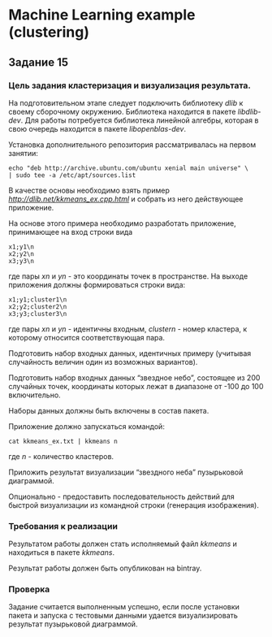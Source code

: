 # Machine Learning example (clustering)
## Задание 15
### Цель задания кластеризация и визуализация результата.
На подготовительном этапе следует подключить библиотеку *dlib*
к своему сборочному окружению. Библиотека находится в пакете
*libdlib-dev*. Для работы потребуется библиотека линейной алгебры, которая в свою очередь
находится в пакете *libopenblas-dev*.

Установка дополнительного репозитория рассматривалась на первом
занятии:

```
echo "deb http://archive.ubuntu.com/ubuntu xenial main universe" \
| sudo tee -a /etc/apt/sources.list
```

В качестве основы необходимо взять пример *http://dlib.net/kkmeans_ex.cpp.html*
и собрать из него действующее приложение.

На основе этого примера необходимо разработать приложение, принимающее
на вход строки вида

```
x1;y1\n
x2;y2\n
x3;y3\n
```
где пары *xn* и *yn* - это координаты точек в пространстве. На выходе
приложения должны формироваться строки вида:

```
x1;y1;cluster1\n
x2;y2;cluster2\n
x3;y3;cluster3\n
```
где пары *xn* и *yn* - идентичны входным,
*clustern* - номер кластера, к которому относится соответствующая пара.

Подготовить набор входных данных, идентичных примеру (учитывая
случайность величин один из возможных вариантов).

Подготовить набор входных данных “звездное небо”, состоящее из 200
случайных точек, координаты которых лежат в диапазоне от -100 до 100
включительно.

Наборы данных должны быть включены в состав пакета.

Приложение должно запускаться командой:

```
cat kkmeans_ex.txt | kkmeans n
```

где *n* - количество кластеров.

Приложить  результат  визуализации  “звездного  неба”  пузырьковой
диаграммой.

Опционально - предоставить последовательность действий для быстрой
визуализации из командной строки (генерация изображения).

### Требования к реализации
Результатом работы должен стать исполняемый файл *kkmeans*
и находиться в пакете *kkmeans*.

Результат работы должен быть опубликован на bintray.

### Проверка
Задание считается выполненным успешно, если после установки пакета
и запуска с тестовыми данными удается визуализировать результат
пузырьковой диаграммой.
